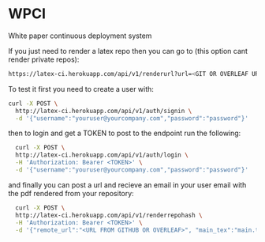 # WPCI
White paper continuous deployment system

If you just need to render a latex repo then you can go to (this option cant render private repos):
```bash
https://latex-ci.herokuapp.com/api/v1/renderurl?url=<GIT OR OVERLEAF URL FOR THE REPO>&maintex=<MAIN TEX FILE>
```
To test it first you need to create a user with:
```bash
curl -X POST \
  http://latex-ci.herokuapp.com/api/v1/auth/signin \
  -d '{"username":"youruser@yourcompany.com","password":"password"}'
  ```
then to login and get a TOKEN to post to the endpoint run the following:
```bash
  curl -X POST \
  http://latex-ci.herokuapp.com/api/v1/auth/login \
  -H 'Authorization: Bearer <TOKEN>' \
  -d '{"username":"youruser@yourcompany.com","password":"password"}'
```
and finally you can post a url and recieve an email in your user email with the pdf rendered from your repository:
```bash
  curl -X POST \
  http://latex-ci.herokuapp.com/api/v1/renderrepohash \
  -H 'Authorization: Bearer <TOKEN>' \
  -d '{"remote_url":"<URL FROM GITHUB OR OVERLEAF>", "main_tex":"main.tex"}'
```
